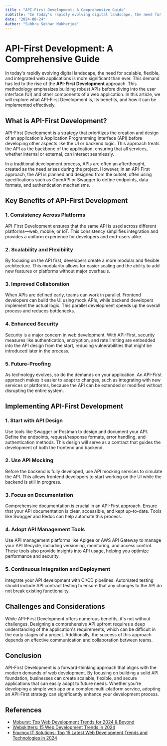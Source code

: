 ```yaml
---
title : "API-First Development: A Comprehensive Guide"
subtitle: "In today's rapidly evolving digital landscape, the need for scalable, flexible, and integrated web applications is more significant than ever. This demand has led to the rise of the **API-First Development** approach. This methodology emphasizes building robust APIs before diving into the user interface (UI) and other components of a web application. In this article, we will explore what API-First Development is, its benefits, and how it can be implemented effectively."
date: "2024-08-24"
Author: "Subhra Sekhar Mukherjee"
---
```



# API-First Development: A Comprehensive Guide

In today's rapidly evolving digital landscape, the need for scalable, flexible, and integrated web applications is more significant than ever. This demand has led to the rise of the **API-First Development** approach. This methodology emphasizes building robust APIs before diving into the user interface (UI) and other components of a web application. In this article, we will explore what API-First Development is, its benefits, and how it can be implemented effectively.

## What is API-First Development?

API-First Development is a strategy that prioritizes the creation and design of an application's Application Programming Interface (API) before developing other aspects like the UI or backend logic. This approach treats the API as the backbone of the application, ensuring that all services, whether internal or external, can interact seamlessly.

In a traditional development process, APIs are often an afterthought, created as the need arises during the project. However, in an API-First approach, the API is planned and designed from the outset, often using specifications such as OpenAPI or Swagger to define endpoints, data formats, and authentication mechanisms.

## Key Benefits of API-First Development

### 1. **Consistency Across Platforms**
API-First Development ensures that the same API is used across different platforms—web, mobile, or IoT. This consistency simplifies integration and provides a uniform experience for developers and end-users alike.

### 2. **Scalability and Flexibility**
By focusing on the API first, developers create a more modular and flexible architecture. This modularity allows for easier scaling and the ability to add new features or platforms without major overhauls.

### 3. **Improved Collaboration**
When APIs are defined early, teams can work in parallel. Frontend developers can build the UI using mock APIs, while backend developers implement the actual logic. This parallel development speeds up the overall process and reduces bottlenecks.

### 4. **Enhanced Security**
Security is a major concern in web development. With API-First, security measures like authentication, encryption, and rate limiting are embedded into the API design from the start, reducing vulnerabilities that might be introduced later in the process.

### 5. **Future-Proofing**
As technology evolves, so do the demands on your application. An API-First approach makes it easier to adapt to changes, such as integrating with new services or platforms, because the API can be extended or modified without disrupting the entire system.

## Implementing API-First Development

### 1. **Start with API Design**
Use tools like Swagger or Postman to design and document your API. Define the endpoints, request/response formats, error handling, and authentication methods. This design will serve as a contract that guides the development of both the frontend and backend.

### 2. **Use API Mocking**
Before the backend is fully developed, use API mocking services to simulate the API. This allows frontend developers to start working on the UI while the backend is still in progress.

### 3. **Focus on Documentation**
Comprehensive documentation is crucial in an API-First approach. Ensure that your API documentation is clear, accessible, and kept up-to-date. Tools like Swagger and Redoc can help automate this process.

### 4. **Adopt API Management Tools**
Use API management platforms like Apigee or AWS API Gateway to manage your API lifecycle, including versioning, monitoring, and access control. These tools also provide insights into API usage, helping you optimize performance and security.

### 5. **Continuous Integration and Deployment**
Integrate your API development with CI/CD pipelines. Automated testing should include API contract testing to ensure that any changes to the API do not break existing functionality.

## Challenges and Considerations

While API-First Development offers numerous benefits, it's not without challenges. Designing a comprehensive API upfront requires a deep understanding of the application's requirements, which can be difficult in the early stages of a project. Additionally, the success of this approach depends on effective communication and collaboration between teams.

## Conclusion

API-First Development is a forward-thinking approach that aligns with the modern demands of web development. By focusing on building a solid API foundation, businesses can create scalable, flexible, and secure applications that can easily adapt to future needs. Whether you're developing a simple web app or a complex multi-platform service, adopting an API-First strategy can significantly enhance your development process.

## References

- [Moburst: Top Web Development Trends for 2024 & Beyond](https://www.moburst.com)
- [Webskitters: 15 Web Development Trends in 2024](https://www.webskitters.com)
- [Equinox IT Solutions: Top 15 Latest Web Development Trends and Technologies in 2024](https://www.equinoxitsol.com)
